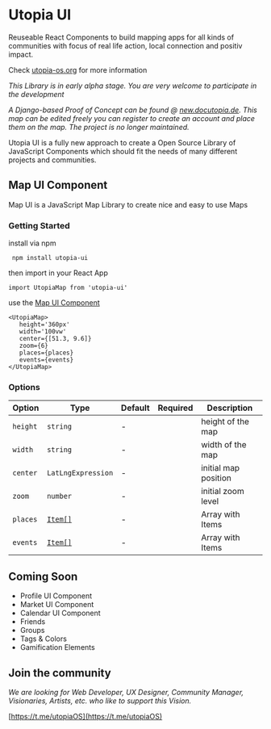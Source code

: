 # Utopia UI
Reuseable React Components to build mapping apps for all kinds of communities with focus of real life action, local connection and positiv impact.

Check [utopia-os.org](https://utopia-os.org) for more information

*This Library is in early alpha stage. You are very welcome to participate in the development*

*A Django-based Proof of Concept can be found @ [new.docutopia.de](https://new.docutopia.de). This map can be edited freely you can register to create an account and place them on the map. The project is no longer maintained.*

Utopia UI is a fully new approach to create a Open Source Library of JavaScript Components which should fit the needs of many different projects and communities. 


## Map UI Component
Map UI is a JavaScript Map Library to create nice and easy to use Maps 

### Getting Started


install via npm
```
 npm install utopia-ui
```

then import in your React App
```
import UtopiaMap from 'utopia-ui'
```

use the [Map UI Component](/docs/utopia-ui/map-components/map)
```
<UtopiaMap>
   height='360px'
   width='100vw'
   center={[51.3, 9.6]}
   zoom={6}
   places={places}
   events={events}
</UtopiaMap>
```

### Options


 Option         | Type              | Default      | Required   | Description 
 ---            | ---               | ---          | ---        | ---    
 `height`       | `string`          | -            |            | height of the map           
 `width`        | `string`          | -            |            | width of the map
 `center`       | `LatLngExpression`| -            |            | initial map position           
 `zoom`         | `number`          | -            |            | initial zoom level
 `places`       | [`Item[]`](https://utopia-os.org/docs/utopia-ui/map-components/item)| -            |            | Array with Items           
 `events`       | [`Item[]`](https://utopia-os.org/docs/utopia-ui/map-components/item)          | -            |            | Array with Items             


 ## Coming Soon

 * Profile UI Component
 * Market UI Component
 * Calendar UI Component
 * Friends
 * Groups
 * Tags & Colors
 * Gamification Elements

## Join the community

 *We are looking for Web Developer, UX Designer, Community Manager, Visionaries, Artists, etc. who like to support this Vision.*

[https://t.me/utopiaOS](https://t.me/utopiaOS)